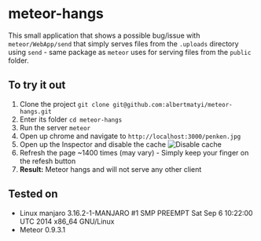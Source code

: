 meteor-hangs
============

This small application that shows a possible bug/issue with `meteor/WebApp/send` that simply serves files from the `.uploads` directory using `send` - same package as `meteor` uses for serving files from the `public` folder.

## To try it out

1. Clone the project
        `git clone git@github.com:albertmatyi/meteor-hangs.git`
1. Enter its folder
        `cd meteor-hangs`
1. Run the server
        `meteor`
1. Open up chrome and navigate to
        `http://localhost:3000/penken.jpg`
1. Open up the Inspector and disable the cache
    ![Disable cache](http://i.imgur.com/NuATTPq.png)
1. Refresh the page ~1400 times (may vary) - Simply keep your finger on the refesh button
1. **Result:** Meteor hangs and will not serve any other client


## Tested on

* Linux manjaro 3.16.2-1-MANJARO #1 SMP PREEMPT Sat Sep 6 10:22:00 UTC 2014 x86_64 GNU/Linux
* Meteor 0.9.3.1



